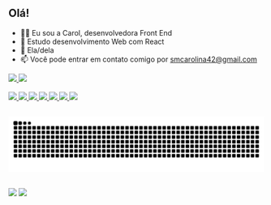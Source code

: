 ## Olá!
- 👩‍💻 Eu sou a Carol, desenvolvedora Front End
- 🌱 Estudo desenvolvimento Web com React
- 👩 Ela/dela
- 📫 Você pode entrar em contato comigo por smcarolina42@gmail.com

<div>
  <a href="https://github.com/smcarolina">
  <img height="180em" src="https://github-readme-stats.vercel.app/api?username=smcarolina&show_icons=true&theme=algolia&include_all_commits=true&count_private=true"/>
  <img height="180em" src="https://github-readme-stats.vercel.app/api/top-langs/?username=smcarolina&layout=compact&langs_count=7&theme=algolia"/>
</div>

<div style="display: inline_block"><br>
  <img src="https://img.shields.io/badge/JavaScript-F7DF1E?style=for-the-badge&logo=javascript&logoColor=black">
  <img src="https://img.shields.io/badge/TypeScript-007ACC?style=for-the-badge&logo=typescript&logoColor=white">
  <img src="https://img.shields.io/badge/Node.js-43853D?style=for-the-badge&logo=node.js&logoColor=white">
  <img src="https://img.shields.io/badge/React-20232A?style=for-the-badge&logo=react&logoColor=61DAFB">
  <img src="https://img.shields.io/badge/HTML5-E34F26?style=for-the-badge&logo=html5&logoColor=white">
  <img src="https://img.shields.io/badge/CSS3-1572B6?style=for-the-badge&logo=css3&logoColor=white">
  <img src="https://img.shields.io/badge/PHP-777BB4?style=for-the-badge&logo=php&logoColor=white">
</div>

##


![Snake animation](https://github.com/smcarolina/smcarolina/blob/output/github-contribution-grid-snake.svg)

##

<a href = "mailto:smcarolina42@gmail.com"><img src="https://img.shields.io/badge/-Gmail-%23333?style=for-the-badge&logo=gmail&logoColor=white" target="_blank"></a>
<a href="https://www.linkedin.com/in/mariana-souza-2153b4215/" target="_blank"><img src="https://img.shields.io/badge/-LinkedIn-%230077B5?style=for-the-badge&logo=linkedin&logoColor=white" target="_blank"></a> 

